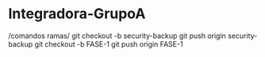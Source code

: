 # Integradora-GrupoA

/comandos ramas/
git checkout -b security-backup
git push origin security-backup
git checkout -b FASE-1
git push origin FASE-1
